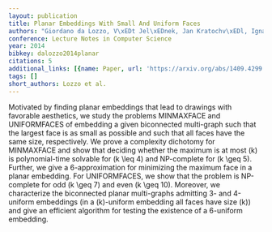 ```yaml
---
layout: publication
title: Planar Embeddings With Small And Uniform Faces
authors: "Giordano da Lozzo, V\xEDt Jel\xEDnek, Jan Kratochv\xEDl, Ignaz Rutter"
conference: Lecture Notes in Computer Science
year: 2014
bibkey: dalozzo2014planar
citations: 5
additional_links: [{name: Paper, url: 'https://arxiv.org/abs/1409.4299'}]
tags: []
short_authors: Lozzo et al.
---
```

Motivated by finding planar embeddings that lead to drawings with favorable
aesthetics, we study the problems MINMAXFACE and UNIFORMFACES of embedding a
given biconnected multi-graph such that the largest face is as small as
possible and such that all faces have the same size, respectively.
  We prove a complexity dichotomy for MINMAXFACE and show that deciding whether
the maximum is at most \(k\) is polynomial-time solvable for \(k \leq 4\) and
NP-complete for \(k \geq 5\). Further, we give a 6-approximation for minimizing
the maximum face in a planar embedding. For UNIFORMFACES, we show that the
problem is NP-complete for odd \(k \geq 7\) and even \(k \geq 10\). Moreover, we
characterize the biconnected planar multi-graphs admitting 3- and 4-uniform
embeddings (in a \(k\)-uniform embedding all faces have size \(k\)) and give an
efficient algorithm for testing the existence of a 6-uniform embedding.